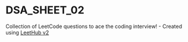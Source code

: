 # DSA_SHEET_02
Collection of LeetCode questions to ace the coding interview! - Created using [LeetHub v2](https://github.com/arunbhardwaj/LeetHub-2.0)
